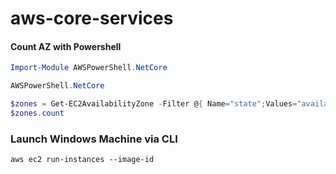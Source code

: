 # aws-core-services


#### Count AZ with Powershell

```powershell
Import-Module AWSPowerShell.NetCore

AWSPowerShell.NetCore

$zones = Get-EC2AvailabilityZone -Filter @{ Name="state";Values="available" }
$zones.count
```

### Launch Windows Machine via CLI

```
aws ec2 run-instances --image-id
```
